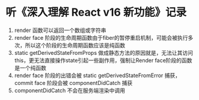 # 听《深入理解 React v16 新功能》记录

1. render 函数可以返回一个数组或字符串
2. render face 阶段的生命周期函数由于fiber的暂停重启机制，可能会被执行多次，所以这个阶段的生命周期函数应该是纯函数
3. static getDerivedStateFromProps 做成静态方法的原因就是，无法让其访问this，更无法直接操作state引起一些副作用，强制让Render face阶段的函数是一个纯函数
4. render face 阶段的出错会被 static getDerivedStateFromError 捕获，commit face 阶段会被 componentDidCatch 捕获
5. componentDidCatch 不会在服务端渲染中调用